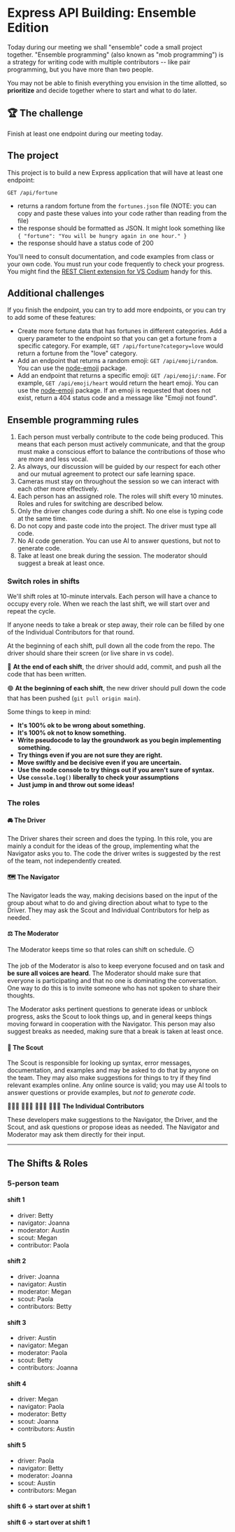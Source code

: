 # Express API Building: Ensemble Edition

Today during our meeting we shall "ensemble" code a small project together. "Ensemble programming" (also known as "mob programming") is a strategy for writing code with multiple contributors -- like pair programming, but you have more than two people.

You may not be able to finish everything you envision in the time allotted, so **prioritize** and decide together where to start and what to do later.

## 🏆 The challenge

Finish at least one endpoint during our meeting today.

## The project

This project is to build a new Express application that will have at least one endpoint:

```
GET /api/fortune
```

- returns a random fortune from the `fortunes.json` file (NOTE: you can copy and paste these values into your code rather than reading from the file)
- the response should be formatted as JSON. It might look something like `{ "fortune": "You will be hungry again in one hour." }`
- the response should have a status code of 200

You'll need to consult documentation, and code examples from class or your own code. You must run your code frequently to check your progress. You might find the [REST Client extension for VS Codium](https://marketplace.visualstudio.com/items?itemName=humao.rest-client) handy for this.

## Additional challenges

If you finish the endpoint, you can try to add more endpoints, or you can try to add some of these features:

- Create more fortune data that has fortunes in different categories. Add a query parameter to the endpoint so that you can get a fortune from a specific category. For example, `GET /api/fortune?category=love` would return a fortune from the "love" category.
- Add an endpoint that returns a random emoji: `GET /api/emoji/random`. You can use the [node-emoji](https://www.npmjs.com/package/node-emoji) package. 
- Add an endpoint that returns a specific emoji: `GET /api/emoji/:name`. For example, `GET /api/emoji/heart` would return the heart emoji. You can use the [node-emoji](https://www.npmjs.com/package/node-emoji) package. If an emoji is requested that does not exist, return a 404 status code and a message like "Emoji not found".

## Ensemble programming rules

1. Each person must verbally contribute to the code being produced. This means that each person must actively communicate, and that the group must make a conscious effort to balance the contributions of those who are more and less vocal.
2. As always, our discussion will be guided by our respect for each other and our mutual agreement to protect our safe learning space.
3. Cameras must stay on throughout the session so we can interact with each other more effectively.
4. Each person has an assigned role. The roles will shift every 10 minutes. Roles and rules for switching are described below.
5. Only the driver changes code during a shift. No one else is typing code at the same time.
6. Do not copy and paste code into the project. The driver must type all code.
7. No AI code generation. You can use AI to answer questions, but not to generate code.
8. Take at least one break during the session. The moderator should suggest a break at least once.

### Switch roles in shifts

We'll shift roles at 10-minute intervals. Each person will have a chance to occupy every role. When we reach the last shift, we will start over and repeat the cycle.

If anyone needs to take a break or step away, their role can be filled by one of the Individual Contributors for that round.

At the beginning of each shift, pull down all the code from the repo. The driver should share their screen (or live share in vs code).

🔴 **At the end of each shift**, the driver should add, commit, and push all the code that has been written.

🟢 **At the beginning of each shift**, the new driver should pull down the code that has been pushed (`git pull origin main`).

Some things to keep in mind:

- **It's 100% ok to be wrong about something.**
- **It's 100% ok not to know something.**
- **Write pseudocode to lay the groundwork as you begin implementing something.**
- **Try things even if you are not sure they are right.**
- **Move swiftly and be decisive even if you are uncertain.**
- **Use the node console to try things out if you aren't sure of syntax.**
- **Use `console.log()` liberally to check your assumptions**
- **Just jump in and throw out some ideas!**

### The roles

#### 🚘 **The Driver**

The Driver shares their screen and does the typing. In this role, you are mainly a conduit for the ideas of the group, implementing what the Navigator asks you to. The code the driver writes is suggested by the rest of the team, not independently created.

#### 🗺️ **The Navigator**

The Navigator leads the way, making decisions based on the input of the group about what to do and giving direction about what to type to the Driver. They may ask the Scout and Individual Contributors for help as needed.

#### ⚖️ **The Moderator**

The Moderator keeps time so that roles can shift on schedule. ⏲️

The job of the Moderator is also to keep everyone focused and on task and **be sure all voices are heard**. The Moderator should make sure that everyone is participating and that no one is dominating the conversation. One way to do this is to invite someone who has not spoken to share their thoughts.

The Moderator asks pertinent questions to generate ideas or unblock progress, asks the Scout to look things up, and in general keeps things moving forward in cooperation with the Navigator. This person may also suggest breaks as needed, making sure that a break is taken at least once.

#### 🔭 **The Scout**

The Scout is responsible for looking up syntax, error messages, documentation, and examples and may be asked to do that by anyone on the team. They may also make suggestions for things to try if they find relevant examples online. Any online source is valid; you may use AI tools to answer questions or provide examples, but _not to generate code_.

👩🏽‍💻 👨🏻‍💻 👨🏿‍💻 👩🏼‍💻 **The Individual Contributors**

These developers make suggestions to the Navigator, the Driver, and the Scout, and ask questions or propose ideas as needed. The Navigator and Moderator may ask them directly for their input.

---

## The Shifts & Roles

### 5-person team

#### shift 1

- driver: Betty
- navigator: Joanna
- moderator: Austin
- scout: Megan
- contributor: Paola

#### shift 2

- driver: Joanna
- navigator: Austin
- moderator: Megan
- scout: Paola
- contributors: Betty

#### shift 3

- driver: Austin
- navigator: Megan
- moderator: Paola
- scout: Betty
- contributors: Joanna

#### shift 4

- driver: Megan
- navigator: Paola
- moderator: Betty
- scout: Joanna
- contributors: Austin

#### shift 5

- driver: Paola
- navigator: Betty
- moderator: Joanna
- scout: Austin
- contributors: Megan

#### shift 6 -> start over at shift 1

#### shift 6 -> start over at shift 1
